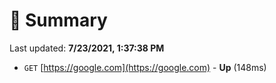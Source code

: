 # 📖 Summary
Last updated: **7/23/2021, 1:37:38 PM**

- `GET` [https://google.com](https://google.com) - **Up** (148ms)
